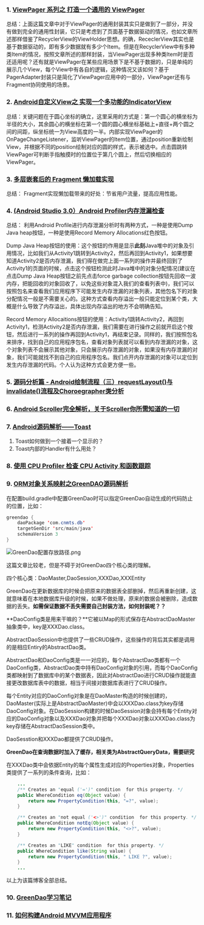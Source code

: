 ### 1. [ViewPager 系列之 打造一个通用的 ViewPager](https://juejin.im/post/592df5b12f301e006c749de1)

总结：上面这篇文章中对于ViewPager的通用封装其实只是做到了一部分，并没有做到完全的通用性封装，它只是考虑到了页面基于数据驱动的情况，也如文章所述那样借鉴了RecyclerView的ViewHolder思想。的确，RececlerView其实也是基于数据驱动的，即有多少数据就有多少个Item。但是在RecyclerView中有多种类Item的情况，按照文章所述的那样封装，当ViewPager出现多种类Item时是否还适用呢？还有就是ViewPager在某些应用场景下是不基于数据的，只是单纯的展示几个View，每个View中有各自的逻辑，这种情况又该如何？基于PagerAdapter封装只是简化了ViewPager应用中的一部分，ViewPager还有与Fragment协同使用的场景。

### 2. [Android自定义View之 实现一个多功能的IndicatorView](https://www.jianshu.com/p/7833d8450405)

总结：关键问题在于圆心坐标的确立，这里采用的方式是：第一个圆心的横坐标为半径的大小，其余圆心的横坐标在第一个圆的圆心横坐标基础上+直径+两个圆之间的间距，纵坐标统一为View高度的一半。内部实现ViewPager的OnPageChangeListener，监听ViewPager的Item位置，通过position重新绘制View，并根据不同的position绘制对应的圆的样式，表示被选中。点击圆跳转ViewPager可判断手指触摸时的位置位于第几个圆上，然后切换相应的ViewPager。

### 3. [多层嵌套后的 Fragment 懒加载实现](https://juejin.im/post/5adcb0e36fb9a07aa7673fbc)

总结：
Fragment实现懒加载带来的好处：节省用户流量，提高应用性能。

### 4. [(Android Studio 3.0）Android Profiler内存泄漏检查](https://blog.csdn.net/double2hao/article/details/78784758)

总结：
利用Android Profile进行内存泄漏分析时有两种方式，一种是使用Dump Java heap按钮，一种是使用Record Memory Allocations红色按钮。

Dump Java Heap按钮的使用：这个按钮的作用是显示**此刻**Java堆中的对象及引用情况，比如我们从Activity1跳转到Activity2，然后再回到Activity1，如果想要知道Activity2是否内存泄漏，我们得在做完上面一系列的操作并最终回到了Activity1的页面的时候，点击这个按钮检测此时Java堆中的对象分配情况(建议在点击Dump Java Heap按钮之前先点击force garbage collection按钮先回收一波内存，把能回收的对象回收了，以免这些对象混入我们的查看列表中)，我们可以按照包名来查看我们应用程序下可能发生内存泄漏的对象列表，其他包名下的对象分配情况一般是不需要关心的。这种方式查看内存溢出一般只能定位到某个类，大概是什么导致了内存溢出，具体出现内存溢出的地方不会明确告知。

Record Memory Allocaitions按钮的使用：Activity1跳转Activity2，再回到Activity1，检测Activity2是否内存泄漏，我们需要在进行操作之前就开启这个按钮，然后进行一系列的操作再回到Activity1，再结束记录。同样的，我们按照包名来排序，找到自己的应用程序包名，查看对象列表就可以看到内存泄漏的对象，这个对象列表不会展示其他对象，只会展示内存泄漏的对象，如果没有内存泄漏的对象，我们可能就找不到自己的应用程序包名。我们点开内存泄漏的对象可以定位到发生内存泄漏的代码。个人认为这种方式会更方便一些。

### 5. [源码分析篇 - Android绘制流程（三）requestLayout()与invalidate()流程及Choroegrapher类分析](http://www.cnblogs.com/tiger-wang-ms/p/6592189.html)



### 6. [Android Scroller完全解析，关于Scroller你所需知道的一切](https://blog.csdn.net/guolin_blog/article/details/48719871)



### 7. [Android源码解析——Toast](https://blog.csdn.net/maosidiaoxian/article/details/51327424)

1. Toast如何做到一个接着一个显示的？
2. Toast内部的Handler有什么用处？


### 8. [使用 CPU Profiler 检查 CPU Activity 和函数跟踪](https://developer.android.google.cn/studio/profile/cpu-profiler)



### 9. [ORM对象关系映射之GreenDAO源码解析](https://blog.csdn.net/u010687392/article/details/48465315)

在配置build.gradle中配置GreenDao时可以指定GreenDao自动生成的代码防止的位置，比如：

```java
greendao {
    daoPackage 'com.cnmts.db'
    targetGenDir 'src/main/java'
    schemaVersion 3
}
```

![GreenDao配置存放路径.png](https://upload-images.jianshu.io/upload_images/5231076-4d5715f954f91194.png?imageMogr2/auto-orient/strip%7CimageView2/2/w/1240)

这篇文章比较老，但是不碍于对GreenDao四个核心类的理解。

四个核心类：DaoMaster,DaoSession,XXXDao,XXXEntity

GreenDao在更新数据库的时候会把原来的数据表全部删掉，然后再重新创建，这就意味着在本地数据库升级的时候，如果不做处理，原来的数据会被删除，造成数据的丢失。**如需保证数据不丢失需要自己封装方法，如何封装呢？？**

**DaoConfig类是用来干嘛的？**它被以Map的形式保存在AbstractDaoMaster抽象类中，key是XXXDao.class。

AbstractDaoSession中也提供了一些CRUD操作，这些操作的背后其实都是调用的是相应Entiry的AbstractDao类。

AbstractDao和DaoConfig类是一一对应的，每个AbstractDao类都有一个DaoConfig类，AbstractDao类中持有DaoConfig对象的引用，而每个DaoConfig类都映射到了数据库中的某个数据表，因此对AbstractDao进行CRUD操作就能直接更改数据库表中的数据，相当于间接对数据库表进行了CRUD操作。 

每个Entity对应的DaoConfig对象是在DaoMaster构造的时候创建的，DaoMaster(实际上是AbstractDaoMaster)中会以XXXDao.class为key存储DaoConfig对象。在DaoSession构建的时候DaoSession对象会持有每个Entity对应的DaoConfig对象以及XXXDao对象并把每个XXXDao对象以XXXDao.class为key存储在AbstractDaoSession类中。

DaoSesstion和XXXDao都提供了CRUD操作。

**GreenDao在查询数据时加入了缓存，相关类为AbstractQueryData，需要研究**

在XXXDao类中会依据Entity的每个属性生成对应的Properties对象，Properties类提供了一系列的条件查询，比如：

````java
    ...     
    /** Creates an "equal ('=')" condition  for this property. */
    public WhereCondition eq(Object value) {
        return new PropertyCondition(this, "=?", value);
    }

    /** Creates an "not equal ('<>')" condition  for this property. */
    public WhereCondition notEq(Object value) {
        return new PropertyCondition(this, "<>?", value);
    }

    /** Creates an "LIKE" condition  for this property. */
    public WhereCondition like(String value) {
        return new PropertyCondition(this, " LIKE ?", value);
    }
    ...
````

以上为该篇博客全部总结。

### 10. [GreenDao学习笔记](https://www.jianshu.com/p/e6c52fb7103d)



### 11. [如何构建Android MVVM应用程序](https://www.jianshu.com/p/2fc41a310f79)





